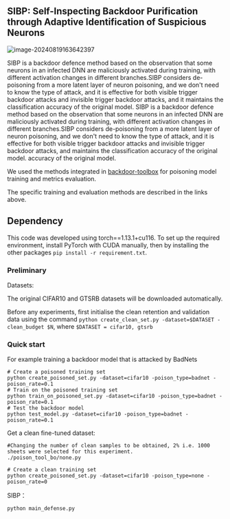 ## SIBP: Self-Inspecting Backdoor Purification through Adaptive Identification of Suspicious Neurons

![image-20240819163642397](C:\Users\93966\AppData\Roaming\Typora\typora-user-images\image-20240819163642397.png)

SIBP is a backdoor defence method based on the observation that some neurons in an infected DNN are maliciously activated during training, with different activation changes in different branches.SIBP considers de-poisoning from a more latent layer of neuron poisoning, and we don't need to know the type of attack, and it is effective for both visible trigger backdoor attacks and invisible trigger backdoor attacks, and it maintains the classification accuracy of the original model. SIBP is a backdoor defence method based on the observation that some neurons in an infected DNN are maliciously activated during training, with different activation changes in different branches.SIBP considers de-poisoning from a more latent layer of neuron poisoning, and we don't need to know the type of attack, and it is effective for both visible trigger backdoor attacks and invisible trigger backdoor attacks, and maintains the classification accuracy of the original model. accuracy of the original model.



We used the methods integrated in [backdoor-toolbox](https://github.com/vtu81/backdoor-toolbox) for poisoning model training and metrics evaluation.

The specific training and evaluation methods are described in the links above.

## Dependency

This code was developed using torch==1.13.1+cu116. To set up the required environment, install PyTorch with CUDA manually, then by installing the other packages `pip install -r requirement.txt`.

### Preliminary

Datasets:

The original CIFAR10 and GTSRB datasets will be downloaded automatically.

Before any experiments, first initialise the clean retention and validation data using the command `python create_clean_set.py -dataset=$DATASET -clean_budget $N`, where `$DATASET = cifar10, gtsrb`

### Quick start

For example training a backdoor model that is attacked by BadNets

```
# Create a poisoned training set
python create_poisoned_set.py -dataset=cifar10 -poison_type=badnet -poison_rate=0.1
# Train on the poisoned training set
python train_on_poisoned_set.py -dataset=cifar10 -poison_type=badnet -poison_rate=0.1
# Test the backdoor model
python test_model.py -dataset=cifar10 -poison_type=badnet -poison_rate=0.1
```

Get a clean fine-tuned dataset:

```
#Changing the number of clean samples to be obtained, 2% i.e. 1000 sheets were selected for this experiment.
./poison_tool_bo/none.py 

# Create a clean training set
python create_poisoned_set.py -dataset=cifar10 -poison_type=none -poison_rate=0
```

SIBP：

```
python main_defense.py
```

